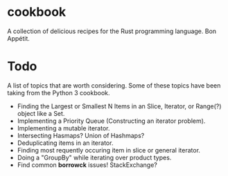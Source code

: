 # cookbook
A collection of delicious recipes for the Rust programming language.  Bon Appétit.

# Todo
A list of topics that are worth considering.  Some of these topics have been taking from the Python 3 cookbook.
  - Finding the Largest or Smallest N Items in an Slice, Iterator, or Range(?) object like a Set.
  - Implementing a Priority Queue (Constructing an iterator problem).
  - Implementing a mutable iterator.
  - Intersecting Hasmaps?  Union of Hashmaps?
  - Deduplicating items in an iterator.
  - Finding most requently occuring item in slice or general iterator.
  - Doing a "GroupBy" while iterating over product types.
  - Find common **borrowck** issues! StackExchange?
